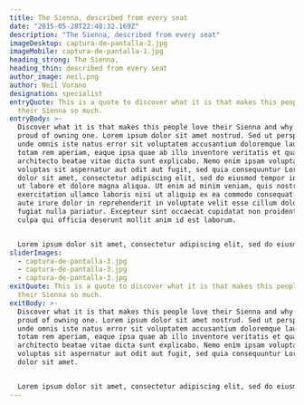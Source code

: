 ```yaml
---
title: The Sienna, described from every seat
date: "2015-05-28T22:40:32.169Z"
description: "The Sienna, described from every seat"
imageDesktop: captura-de-pantalla-2.jpg
imageMobile: captura-de-pantalla-1.jpg
heading_strong: The Sienna,
heading_thin: described from every seat
author_image: neil.png
author: Neil Vorano
designation: specialist
entryQuote: This is a quote to discover what it is that makes this people love
  their Sienna so much.
entryBody: >-
  Discover what it is that makes this people love their Sienna and why they are
  proud of owning one. Lorem ipsum dolor sit amet nostrud. Sed ut perspiciatis
  unde omnis iste natus error sit voluptatem accusantium doloremque laudantium,
  totam rem aperiam, eaque ipsa quae ab illo inventore veritatis et quasi
  architecto beatae vitae dicta sunt explicabo. Nemo enim ipsam voluptatem quia
  voluptas sit aspernatur aut odit aut fugit, sed quia consequuntur Lorem ipsum
  dolor sit amet, consectetur adipiscing elit, sed do eiusmod tempor incididunt
  ut labore et dolore magna aliqua. Ut enim ad minim veniam, quis nostrud
  exercitation ullamco laboris nisi ut aliquip ex ea commodo consequat. Duis
  aute irure dolor in reprehenderit in voluptate velit esse cillum dolore eu
  fugiat nulla pariatur. Excepteur sint occaecat cupidatat non proident, sunt in
  culpa qui officia deserunt mollit anim id est laborum.


  Lorem ipsum dolor sit amet, consectetur adipiscing elit, sed do eiusmod tempor incididunt ut labore et dolore magna aliqua. Ut enim ad minim veniam, quis nostrud exercitation ullamco laboris nisi ut aliquip ex ea commodo consequat. Duis aute irure dolor in reprehenderit in voluptate velit esse cillum dolore eu fugiat nulla pariatur. Excepteur sint occaecat cupidatat non proident, sunt in culpa qui officia deserunt mollit anim id est laborum.
sliderImages:
  - captura-de-pantalla-3.jpg
  - captura-de-pantalla-3.jpg
  - captura-de-pantalla-3.jpg
exitQuote: This is a quote to discover what it is that makes this people love
  their Sienna so much.
exitBody: >-
  Discover what it is that makes this people love their Sienna and why they are
  proud of owning one. Lorem ipsum dolor sit amet nostrud. Sed ut perspiciatis
  unde omnis iste natus error sit voluptatem accusantium doloremque laudantium,
  totam rem aperiam, eaque ipsa quae ab illo inventore veritatis et quasi
  architecto beatae vitae dicta sunt explicabo. Nemo enim ipsam voluptatem quia
  voluptas sit aspernatur aut odit aut fugit, sed quia consequuntur Lorem ipsum
  dolor sit amet.


  Lorem ipsum dolor sit amet, consectetur adipiscing elit, sed do eiusmod tempor incididunt ut labore et dolore magna aliqua. Ut enim ad minim veniam, quis nostrud exercitation ullamco laboris nisi ut aliquip ex ea commodo consequat. Duis aute irure dolor in reprehenderit in voluptate velit esse cillum dolore eu fugiat nulla pariatur. Excepteur sint occaecat cupidatat non proident, sunt in culpa qui officia deserunt mollit anim id est laborum.
---
```

